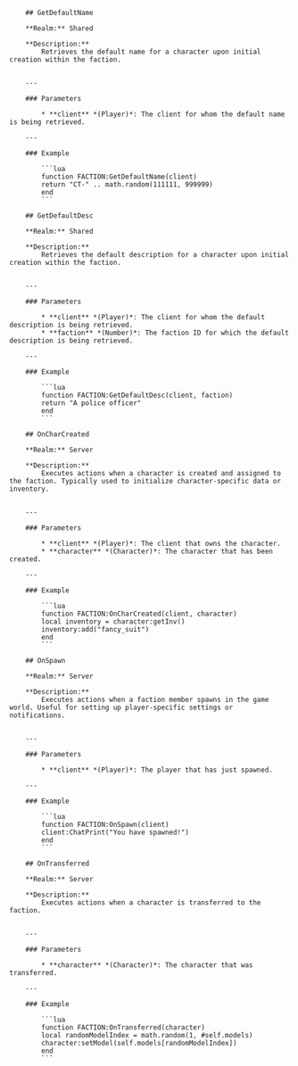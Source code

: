         ## GetDefaultName

        **Realm:** Shared

        **Description:**
            Retrieves the default name for a character upon initial creation within the faction.
            

        ---

        ### Parameters

            * **client** *(Player)*: The client for whom the default name is being retrieved.

        ---

        ### Example

            ```lua
            function FACTION:GetDefaultName(client)
            return "CT-" .. math.random(111111, 999999)
            end
            ```

        ## GetDefaultDesc

        **Realm:** Shared

        **Description:**
            Retrieves the default description for a character upon initial creation within the faction.
            

        ---

        ### Parameters

            * **client** *(Player)*: The client for whom the default description is being retrieved.
            * **faction** *(Number)*: The faction ID for which the default description is being retrieved.

        ---

        ### Example

            ```lua
            function FACTION:GetDefaultDesc(client, faction)
            return "A police officer"
            end
            ```

        ## OnCharCreated

        **Realm:** Server

        **Description:**
            Executes actions when a character is created and assigned to the faction. Typically used to initialize character-specific data or inventory.
            

        ---

        ### Parameters

            * **client** *(Player)*: The client that owns the character.
            * **character** *(Character)*: The character that has been created.

        ---

        ### Example

            ```lua
            function FACTION:OnCharCreated(client, character)
            local inventory = character:getInv()
            inventory:add("fancy_suit")
            end
            ```

        ## OnSpawn

        **Realm:** Server

        **Description:**
            Executes actions when a faction member spawns in the game world. Useful for setting up player-specific settings or notifications.
            

        ---

        ### Parameters

            * **client** *(Player)*: The player that has just spawned.

        ---

        ### Example

            ```lua
            function FACTION:OnSpawn(client)
            client:ChatPrint("You have spawned!")
            end
            ```

        ## OnTransferred

        **Realm:** Server

        **Description:**
            Executes actions when a character is transferred to the faction.
            

        ---

        ### Parameters

            * **character** *(Character)*: The character that was transferred.

        ---

        ### Example

            ```lua
            function FACTION:OnTransferred(character)
            local randomModelIndex = math.random(1, #self.models)
            character:setModel(self.models[randomModelIndex])
            end
            ```

